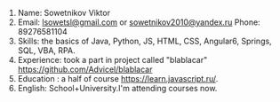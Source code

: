 1. Name: Sowetnikov Viktor
2. Email: lsowetsl@gmail.com or sowetnikov2010@yandex.ru
Phone: 89276581104
4. Skills: the basics of Java, Python, JS, HTML, CSS, Angular6, Springs, SQL, VBA, RPA.
6. Experience: took a part in project called "blablacar" https://github.com/Advicel/blablacar
7. Education : a half of course https://learn.javascript.ru/.
8. English: School+University.I'm attending courses now.
